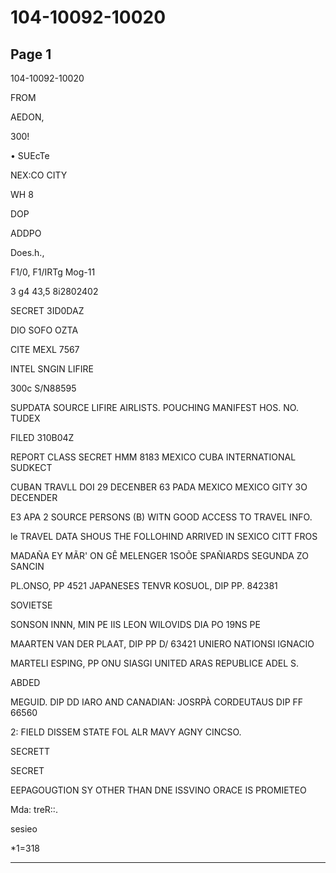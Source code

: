 # 104-10092-10020

## Page 1

104-10092-10020

FROM

AEDON,

300!

• SUEcTe

NEX:CO CITY

WH 8

DOP

ADDPO

Does.h.,

F1/0, F1/IRTg Mog-11

3 g4 43,5 8i2802402

SECRET 3ID0DAZ

DIO SOFO OZTA

CITE MEXL 7567

INTEL SNGIN LIFIRE

300c S/N88595

SUPDATA SOURCE LIFIRE AIRLISTS. POUCHING MANIFEST HOS. NO. TUDEX

FILED 310B04Z

REPORT CLASS SECRET HMM 8183 MEXICO CUBA INTERNATIONAL SUDKECT

CUBAN TRAVLL DOI 29 DECENBER 63 PADA MEXICO MEXICO GITY 3O DECENDER

E3 APA 2 SOURCE PERSONS (B) WITN GOOD ACCESS TO TRAVEL INFO.

le TRAVEL DATA SHOUS THE FOLLOHIND ARRIVED IN SEXICO CITT FROS

MADAÑA EY MÃR' ON GÊ MELENGER 1SOÕE SPAÑIARDS SEGUNDA ZO SANCIN

PL.ONSO, PP 4521 JAPANESES TENVR KOSUOL, DIP PP. 842381

SOVIETSE

SONSON INNN, MIN PE IIS LEON WILOVIDS DIA PO 19NS PE

MAARTEN VAN DER PLAAT, DIP PP D/ 63421 UNIERO NATIONSI IGNACIO

MARTELI ESPING, PP ONU SIASGI UNITED ARAS REPUBLICE ADEL S.

ABDED

MEGUID. DIP DD IARO AND CANADIAN: JOSRPÀ CORDEUTAUS DIP FF 66560

2: FIELD DISSEM STATE FOL ALR MAVY AGNY CINCSO.

SECRETT

SECRET

EEPAGOUGTION SY OTHER THAN DNE ISSVINO ORACE IS PROMIETEO

Mda: treR::.

sesieo

*1=318

---

